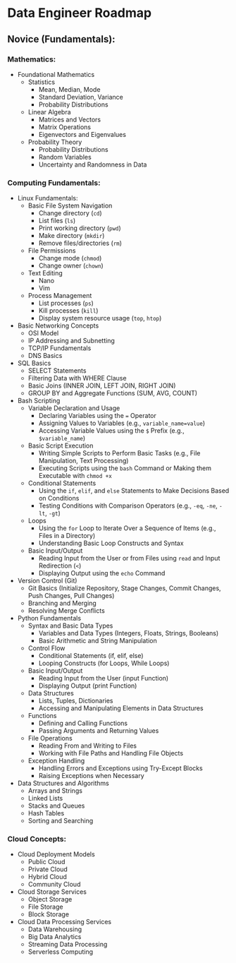 # Data Engineer Roadmap

## Novice (Fundamentals):

### Mathematics:
- Foundational Mathematics
  - Statistics
    - Mean, Median, Mode
    - Standard Deviation, Variance
    - Probability Distributions
  - Linear Algebra
    - Matrices and Vectors
    - Matrix Operations
    - Eigenvectors and Eigenvalues
  - Probability Theory
    - Probability Distributions
    - Random Variables
    - Uncertainty and Randomness in Data

### Computing Fundamentals:
- Linux Fundamentals:
  - Basic File System Navigation
    - Change directory (`cd`)
    - List files (`ls`)
    - Print working directory (`pwd`)
    - Make directory (`mkdir`)
    - Remove files/directories (`rm`)
  - File Permissions
    - Change mode (`chmod`)
    - Change owner (`chown`)
  - Text Editing
    - Nano
    - Vim
  - Process Management
    - List processes (`ps`)
    - Kill processes (`kill`)
    - Display system resource usage (`top`, `htop`)
- Basic Networking Concepts
  - OSI Model
  - IP Addressing and Subnetting
  - TCP/IP Fundamentals
  - DNS Basics
- SQL Basics
  - SELECT Statements
  - Filtering Data with WHERE Clause
  - Basic Joins (INNER JOIN, LEFT JOIN, RIGHT JOIN)
  - GROUP BY and Aggregate Functions (SUM, AVG, COUNT)
- Bash Scripting
  - Variable Declaration and Usage
    - Declaring Variables using the `=` Operator
    - Assigning Values to Variables (e.g., `variable_name=value`)
    - Accessing Variable Values using the `$` Prefix (e.g., `$variable_name`)
  - Basic Script Execution
    - Writing Simple Scripts to Perform Basic Tasks (e.g., File Manipulation, Text Processing)
    - Executing Scripts using the `bash` Command or Making them Executable with `chmod +x`
  - Conditional Statements
    - Using the `if`, `elif`, and `else` Statements to Make Decisions Based on Conditions
    - Testing Conditions with Comparison Operators (e.g., `-eq`, `-ne`, `-lt`, `-gt`)
  - Loops
    - Using the `for` Loop to Iterate Over a Sequence of Items (e.g., Files in a Directory)
    - Understanding Basic Loop Constructs and Syntax
  - Basic Input/Output
    - Reading Input from the User or from Files using `read` and Input Redirection (`<`)
    - Displaying Output using the `echo` Command
- Version Control (Git)
  - Git Basics (Initialize Repository, Stage Changes, Commit Changes, Push Changes, Pull Changes)
  - Branching and Merging
  - Resolving Merge Conflicts
- Python Fundamentals
  - Syntax and Basic Data Types
    - Variables and Data Types (Integers, Floats, Strings, Booleans)
    - Basic Arithmetic and String Manipulation
  - Control Flow
    - Conditional Statements (if, elif, else)
    - Looping Constructs (for Loops, While Loops)
  - Basic Input/Output
    - Reading Input from the User (input Function)
    - Displaying Output (print Function)
  - Data Structures
    - Lists, Tuples, Dictionaries
    - Accessing and Manipulating Elements in Data Structures
  - Functions
    - Defining and Calling Functions
    - Passing Arguments and Returning Values
  - File Operations
    - Reading From and Writing to Files
    - Working with File Paths and Handling File Objects
  - Exception Handling
    - Handling Errors and Exceptions using Try-Except Blocks
    - Raising Exceptions when Necessary
- Data Structures and Algorithms
  - Arrays and Strings
  - Linked Lists
  - Stacks and Queues
  - Hash Tables
  - Sorting and Searching

### Cloud Concepts:
- Cloud Deployment Models
  - Public Cloud
  - Private Cloud
  - Hybrid Cloud
  - Community Cloud
- Cloud Storage Services
  - Object Storage
  - File Storage
  - Block Storage
- Cloud Data Processing Services
  - Data Warehousing
  - Big Data Analytics
  - Streaming Data Processing
  - Serverless Computing
